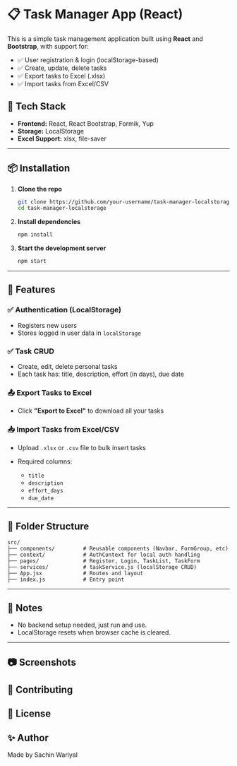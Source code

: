 # 📋 Task Manager App (React)

This is a simple task management application built using **React** and **Bootstrap**, with support for:

* ✅ User registration & login (localStorage-based)
* ✅ Create, update, delete tasks
* ✅ Export tasks to Excel (.xlsx)
* ✅ Import tasks from Excel/CSV



## 🚀 Tech Stack

* **Frontend:** React, React Bootstrap, Formik, Yup
* **Storage:** LocalStorage
* **Excel Support:** xlsx, file-saver

---

## 📦 Installation

1. **Clone the repo**

   ```bash
   git clone https://github.com/your-username/task-manager-localstorage.git
   cd task-manager-localstorage
   ```

2. **Install dependencies**

   ```bash
   npm install
   ```

3. **Start the development server**

   ```bash
   npm start
   ```

---

## 📝 Features

### ✅ Authentication (LocalStorage)

* Registers new users
* Stores logged in user data in `localStorage`

### ✅ Task CRUD

* Create, edit, delete personal tasks
* Each task has: title, description, effort (in days), due date

### 📤 Export Tasks to Excel

* Click **"Export to Excel"** to download all your tasks

### 📥 Import Tasks from Excel/CSV

* Upload `.xlsx` or `.csv` file to bulk insert tasks
* Required columns:

  * `title`
  * `description`
  * `effort_days`
  * `due_date`

---

## 📁 Folder Structure

```
src/
├── components/         # Reusable components (Navbar, FormGroup, etc)
├── context/            # AuthContext for local auth handling
├── pages/              # Register, Login, TaskList, TaskForm
├── services/           # taskService.js (localStorage CRUD)
├── App.jsx             # Routes and layout
├── index.js            # Entry point
```

---

## 📌 Notes

* No backend setup needed, just run and use.
* LocalStorage resets when browser cache is cleared.

---

## 📷 Screenshots


## 🤝 Contributing


## 📄 License


## ✨ Author

Made by Sachin Wariyal
